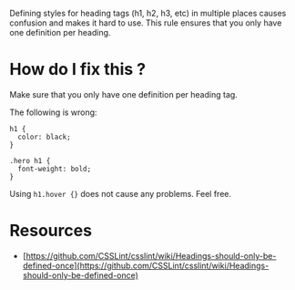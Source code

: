 Defining styles for heading tags (h1, h2, h3, etc) in multiple places causes confusion and makes it hard to use. 
This rule ensures that you only have one definition per heading.

# How do I fix this ?

Make sure that you only have one definition per heading tag.

The following is wrong:

```
h1 {
  color: black;
}

.hero h1 {
  font-weight: bold;
}
```

Using `h1.hover {}` does not cause any problems. Feel free.

# Resources

* [https://github.com/CSSLint/csslint/wiki/Headings-should-only-be-defined-once](https://github.com/CSSLint/csslint/wiki/Headings-should-only-be-defined-once)
